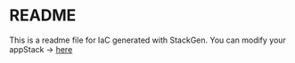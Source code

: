 # README
This is a readme file for IaC generated with StackGen.
You can modify your appStack -> [here](http://main.dev.stackgen.com/appstacks/b9f168f5-e41f-4b72-8af6-10fe149cbcc6)

